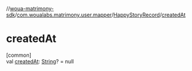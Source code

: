 //[woua-matrimony-sdk](../../../index.md)/[com.woualabs.matrimony.user.mapper](../index.md)/[HappyStoryRecord](index.md)/[createdAt](created-at.md)

# createdAt

[common]\
val [createdAt](created-at.md): [String](https://kotlinlang.org/api/latest/jvm/stdlib/kotlin/-string/index.html)? = null
